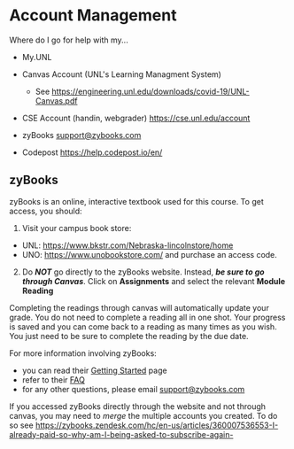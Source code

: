 



# Account Management

Where do I go for help with my...

* My.UNL
* Canvas Account (UNL's Learning Managment System)
  * See https://engineering.unl.edu/downloads/covid-19/UNL-Canvas.pdf

* CSE Account (handin, webgrader) https://cse.unl.edu/account
* zyBooks support@zybooks.com  
* Codepost https://help.codepost.io/en/

## zyBooks

zyBooks is an online, interactive textbook used for this course.  To get
access, you should:

1. Visit your campus book store:
 * UNL: https://www.bkstr.com/Nebraska-lincolnstore/home
 * UNO: https://www.unobookstore.com/
and purchase an access code.  
2. Do ***NOT*** go directly to the zyBooks website.  Instead,
***be sure to go through Canvas***.  Click on **Assignments** and
select the relevant **Module Reading**

Completing the readings through canvas will
automatically update your grade.  You do not need to complete a reading
all in one shot.  Your progress is saved and you can come back to a
reading as many times as you wish.  You just need to be sure to complete
the reading by the due date.  

For more information involving zyBooks:

* you can read their [Getting Started](https://zybooks.zendesk.com/hc/en-us/articles/360008562913-Students-Getting-started) page
* refer to their [FAQ](https://zybooks.zendesk.com/hc/en-us/categories/360004050694-Students)
* for any other questions, please email [support@zybooks.com](support@zybooks.com)

If you accessed zyBooks directly through the website and not through
canvas, you may need to *merge* the multiple accounts you created.
To do so see https://zybooks.zendesk.com/hc/en-us/articles/360007536553-I-already-paid-so-why-am-I-being-asked-to-subscribe-again-

